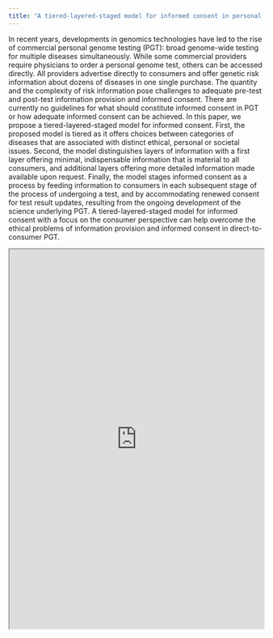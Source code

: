 ```yaml
---
title: "A tiered-layered-staged model for informed consent in personal genome testing"
---
```


In recent years, developments in genomics technologies have led to the rise of commercial personal genome testing (PGT): broad genome-wide testing for multiple diseases simultaneously. While some commercial providers require physicians to order a personal genome test, others can be accessed directly. All providers advertise directly to consumers and offer genetic risk information about dozens of diseases in one single purchase. The quantity and the complexity of risk information pose challenges to adequate pre-test and post-test information provision and informed consent. There are currently no guidelines for what should constitute informed consent in PGT or how adequate informed consent can be achieved. In this paper, we propose a tiered-layered-staged model for informed consent. First, the proposed model is tiered as it offers choices between categories of diseases that are associated with distinct ethical, personal or societal issues. Second, the model distinguishes layers of information with a first layer offering minimal, indispensable information that is material to all consumers, and additional layers offering more detailed information made available upon request. Finally, the model stages informed consent as a process by feeding information to consumers in each subsequent stage of the process of undergoing a test, and by accommodating renewed consent for test result updates, resulting from the ongoing development of the science underlying PGT. A tiered-layered-staged model for informed consent with a focus on the consumer perspective can help overcome the ethical problems of information provision and informed consent in direct-to-consumer PGT.

<iframe height="750" width="100%" src="https://ewelton.github.io/ktest/wiki.html#A%20tiered-layered-staged%20model%20for%20informed%20consent%20in%20personal%20genome%20testing"></iframe>
